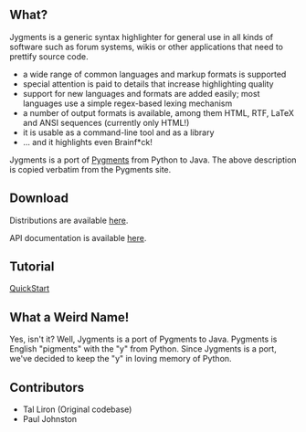 ## What? ##

Jygments is a generic syntax highlighter for general use in all kinds of software such as forum systems, wikis or other applications that need to prettify source code.

  * a wide range of common languages and markup formats is supported
  * special attention is paid to details that increase highlighting quality
  * support for new languages and formats are added easily; most languages use a simple regex-based lexing mechanism
  * a number of output formats is available, among them HTML, RTF, LaTeX and ANSI sequences (currently only HTML!)
  * it is usable as a command-line tool and as a library
  * ... and it highlights even Brainf\*ck!

Jygments is a port of [Pygments](http://pygments.org/) from Python to Java. The above description is copied verbatim from the Pygments site.

## Download ##

Distributions are available [here](https://www.googledrive.com/host/0B5XU4AmCevRXZ1lxcFZHeU1tX0k/).

API documentation is available [here](http://threecrickets.com/api/java/jygments/).

## Tutorial ##

[QuickStart](QuickStart.md)

## What a Weird Name! ##

Yes, isn't it? Well, Jygments is a port of Pygments to Java. Pygments is English "pigments" with the "y" from Python. Since Jygments is a port, we've decided to keep the "y" in loving memory of Python.

## Contributors ##

  * Tal Liron (Original codebase)
  * Paul Johnston